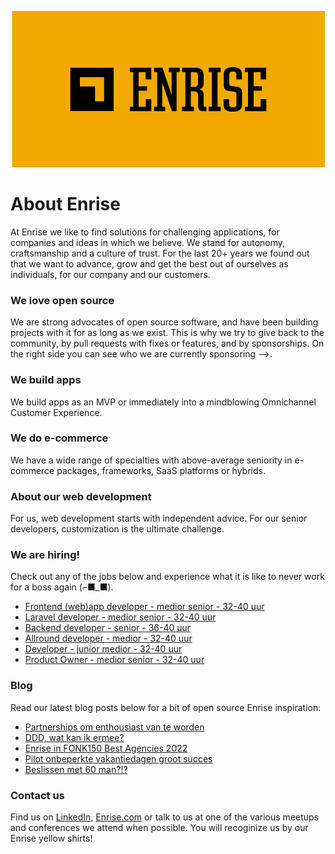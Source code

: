 <p align="center"><a href="https://enrise.com" target="_blank"><img src="https://github.com/enrise/.github/blob/master/images/logo.png?raw=true"></a></p>

# About Enrise

At Enrise we like to find solutions for challenging applications, for companies and ideas in which we believe. We stand for autonomy, craftsmanship and a culture of trust. For the last 20+ years we found out that we want to advance, grow and get the best out of ourselves as individuals, for our company and our customers.

### We love open source

We are strong advocates of open source software, and have been building projects with it for as long as we exist.
This is why we try to give back to the community, by pull requests with fixes or features, and by sponsorships.
On the right side you can see who we are currently sponsoring -->.

### We build apps
We build apps as an MVP or immediately into a mindblowing Omnichannel Customer Experience.

### We do e-commerce
We have a wide range of specialties with above-average seniority in e-commerce packages, frameworks, SaaS platforms or hybrids.

### About our web development
For us, web development starts with independent advice. For our senior developers, customization is the ultimate challenge.

### We are hiring!

Check out any of the jobs below and experience what it is like to never work for a boss again (⌐■_■).

<!-- JOB-LIST:START -->
- [Frontend &lpar;web&rpar;app developer - medior senior - 32-40 uur](https://jobs.enrise.com/frontend-app-developer)
- [Laravel developer - medior senior - 32-40 uur](https://jobs.enrise.com/laravel-developer-2)
- [Backend developer - senior - 36-40 uur](https://jobs.enrise.com/backend-developer-team-enigma/nl)
- [Allround developer - medior - 32-40 uur](https://jobs.enrise.com/fullstack-developer)
- [Developer - junior medior - 32-40 uur](https://jobs.enrise.com/developer-team-craft)
- [Product Owner - medior  senior - 32-40 uur](https://jobs.enrise.com/product-owner-team-phoenix)
<!-- JOB-LIST:END -->

### Blog

Read our latest blog posts below for a bit of open source Enrise inspiration:

<!-- POST-LIST:START -->
- [Partnerships om enthousiast van te worden](https://enrise.com/2022/12/partnerships-om-enthousiast-van-te-worden/)
- [DDD, wat kan ik ermee?](https://enrise.com/2022/12/domain-driven-design/)
- [Enrise in FONK150 Best Agencies 2022](https://enrise.com/2022/11/enrise-in-fonk150-best-agencies-2022/)
- [Pilot onbeperkte vakantiedagen groot succes](https://enrise.com/2022/11/onbeperkte-vakantiedagen/)
- [Beslissen met 60 man?!?](https://enrise.com/2022/11/beslissen-met-60-man/)
<!-- POST-LIST:END -->

### Contact us

Find us on <a href="https://www.linkedin.com/company/enrise/" target="_blank">LinkedIn</a>, <a href="https://enrise.com" target="_blank">Enrise.com</a> or talk to us at one of the various meetups and conferences we attend when possible. You will recoginize us by our Enrise yellow shirts!
